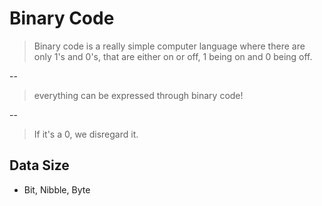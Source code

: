 # Binary Code

>Binary code is a really simple computer language where there are only 1's and 0's, that are either on or off, 1 being on and 0 being off.

--

>everything can be expressed through binary code!

--

>If it's a 0, we disregard it.

## Data Size
- Bit, Nibble, Byte